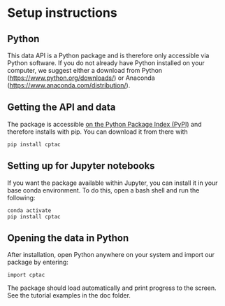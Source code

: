 
# Setup instructions

## Python
This data API is a Python package and is therefore only accessible via Python software. If you do not already have Python installed on your computer, we suggest either a download from Python (https://www.python.org/downloads/) or Anaconda (https://www.anaconda.com/distribution/). 

## Getting the API and data

The package is accessible <a href="https://pypi.org/project/cptac/">on the Python Package Index (PyPI)</a> and therefore installs with pip. You can download it from there with

```
pip install cptac
```

## Setting up for Jupyter notebooks
If you want the package available within Jupyter, you can install it in your base conda environment. To do this, open a bash shell and run the following:
```
conda activate
pip install cptac
```

## Opening the data in Python
After installation, open Python anywhere on your system and import our package by entering:

```
import cptac
```

The package should load automatically and print progress to the screen. See the tutorial examples in the doc folder.
